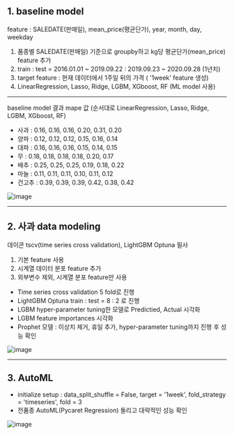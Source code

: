 ## **1. baseline model**

feature : SALEDATE(판매일), mean_price(평균단가), year, month, day, weekday

1. 품종별 SALEDATE(판매일) 기준으로 groupby하고 kg당 평균단가(mean_price) feature 추가
2. train : test = 2016.01.01 ~ 2019.09.22 : 2019.09.23 ~ 2020.09.28 (1년치)
3. target feature : 현재 데이터에서 1주일 뒤의 가격 ( '1week' feature 생성)
4. LinearRegression, Lasso, Ridge, LGBM, XGboost, RF (ML model 사용)

---

baseline model 결과 mape 값
(순서대로 LinearRegression, Lasso, Ridge, LGBM, XGboost, RF)
- 사과   : 0.16, 0.16, 0.16, 0.20, 0.31, 0.20
- 양파   : 0.12, 0.12, 0.12, 0.15, 0.16, 0.14
- 대파   : 0.16, 0.16, 0.16, 0.15, 0.14, 0.15
- 무     : 0.18, 0.18, 0.18, 0.18, 0.20, 0.17
- 배추   : 0.25, 0.25, 0.25, 0.19, 0.18, 0.22
- 마늘   : 0.11, 0.11, 0.11, 0.10, 0.11, 0.12
- 건고추 : 0.39, 0.39, 0.39, 0.42, 0.38, 0.42

![image](https://user-images.githubusercontent.com/97514461/200254433-90eebf28-d970-4b3c-9381-078069c6ef36.png)



---


## **2. 사과 data modeling**

데이콘 tscv(time series cross validation), LightGBM Optuna 필사

1. 기본 feature 사용
2. 시계열 데이터 분포 feature 추가
3. 외부변수 제외, 시계열 분포 feature만 사용

- Time series cross validation 5 fold로 진행
- LightGBM Optuna train : test = 8 : 2 로 진행
- LGBM hyper-parameter tuning한 모델로 Predictied, Actual 시각화
- LGBM feature importances 시각화
- Prophet 모델 : 이상치 제거, 휴일 추가, hyper-parameter tuning까지 진행 후 성능 확인


![image](https://user-images.githubusercontent.com/97514461/200254486-0616a698-db32-47cc-aa97-ba0453d457e1.png)



---


## **3. AutoML**

- initialize setup : data_split_shuffle = False, target = '1week', fold_strategy = 'timeseries', fold = 3
- 전품종 AutoML(Pycaret Regression) 돌리고 대략적인 성능 확인

![image](https://user-images.githubusercontent.com/97514461/200254176-40c3deb2-0153-4885-967f-e7ca4cd44612.png)


